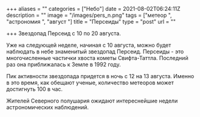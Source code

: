 +++
aliases = ""
categories = ["Небо"]
date = 2021-08-02T06:24:11Z
description = ""
image = "/images/pers_n.png"
tags = ["метеор ", "астрономия ", "август "]
title = "Персеиды"
type = "post"
url = ""

+++
Звездопад Персеид с 10 по 20 августа.

Уже на следующей неделе, начиная с 10 августа, можно будет наблюдать в небе знаменитый звездопад Персеид. Персеиды - это многочисленные частички хвоста кометы Свифта-Таттла. Последний раз она приближалась к Земле в 1992 году.

Пик активности звездопада придется в ночь с 12 на 13 августа. Именно в это время, как обещают ученые, количество метеоров может достигнуть 100 в час.

Жителей Северного полушария ожидают интереснейшие недели астрономических наблюдений.